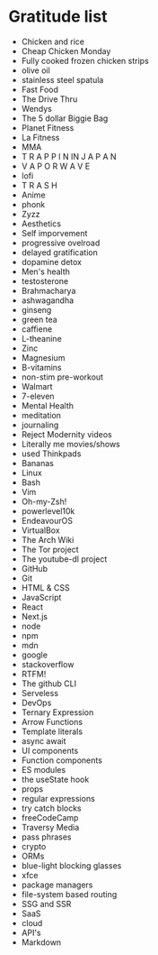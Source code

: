 # Gratitude list

-  Chicken and rice
-  Cheap Chicken Monday
-  Fully cooked frozen chicken strips
-  olive oil
-  stainless steel spatula
-  Fast Food
-  The Drive Thru
-  Wendys
-  The 5 dollar Biggie Bag
-  Planet Fitness
-  La Fitness
-  MMA
-  T R A P P I N IN J A P A N
-  V A P O R W A V E
-  lofi
-  T R A S H
-  Anime
-  phonk
-  Zyzz
-  Aesthetics
-  Self imporvement
-  progressive ovelroad
-  delayed gratification
-  dopamine detox
-  Men's health
-  testosterone
-  Brahmacharya
-  ashwagandha
-  ginseng
-  green tea
-  caffiene
-  L-theanine
-  Zinc
-  Magnesium
-  B-vitamins
-  non-stim pre-workout
-  Walmart
-  7-eleven
-  Mental Health
-  meditation
-  journaling
-  Reject Modernity videos
-  Literally me movies/shows
-  used Thinkpads
-  Bananas
-  Linux
-  Bash
-  Vim
-  Oh-my-Zsh!
-  powerlevel10k
-  EndeavourOS
-  VirtualBox
-  The Arch Wiki
-  The Tor project
-  The youtube-dl project
-  GitHub
-  Git
-  HTML & CSS
-  JavaScript
-  React
-  Next.js
-  node
-  npm
-  mdn
-  google
-  stackoverflow
-  RTFM!
-  The github CLI
-  Serveless
-  DevOps
-  Ternary Expression
-  Arrow Functions
-  Template literals
-  async await
-  UI components 
-  Function components
-  ES modules
-  the useState hook
-  props
-  regular expressions
-  try catch blocks
-  freeCodeCamp
-  Traversy Media
-  pass phrases
-  crypto
-  ORMs
-  blue-light blocking glasses
-  xfce
-  package managers
-  file-system based routing
-  SSG and SSR
-  SaaS
-  cloud
-  API's
-  Markdown
